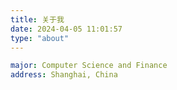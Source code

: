 ```yaml
---
title: 关于我
date: 2024-04-05 11:01:57
type: "about"
---
```


```yaml
major: Computer Science and Finance
address: Shanghai, China
```